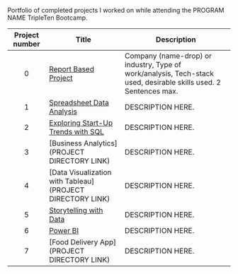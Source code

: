 Portfolio of completed projects I worked on while attending the PROGRAM NAME TripleTen Bootcamp.

| Project number | Title | Description |
| :-----------: | ----------- |----------- |
| 0 | [Report Based Project](https://github.com/tiffanybergett-tripleten/BI_Analytic_Projects/tree/main/Fresh%20Beats) | Company (name-drop) or industry, Type of work/analysis, Tech-stack used, desirable skills used. 2 Sentences max. |
| 1 | [Spreadsheet Data Analysis](https://github.com/tiffanybergett-tripleten/BI_Analytic_Projects/tree/main/Manhattan%20Vacation%20Rental%20Market%20Project) | DESCRIPTION HERE. |
| 2 | [Exploring Start-Up Trends with SQL](https://github.com/tiffanybergett-tripleten/BI_Analytic_Projects/tree/main/Zuber) | DESCRIPTION HERE. |
| 3 | [Business Analytics](PROJECT DIRECTORY LINK) | DESCRIPTION HERE. |
| 4 | [Data Visualization with Tableau](PROJECT DIRECTORY LINK) | DESCRIPTION HERE. |
| 5 | [Storytelling with Data](https://github.com/tiffanybergett-tripleten/BI_Analytic_Projects/tree/main/Puget%20Sound) | DESCRIPTION HERE. |
| 6 | [Power BI](https://github.com/tiffanybergett-tripleten/BI_Analytic_Projects/tree/main/CrewTracker) | DESCRIPTION HERE. |
| 7 | [Food Delivery App](PROJECT DIRECTORY LINK) | DESCRIPTION HERE. |
<!--
| 8 | [Code Pudding](PROJECT DIRECTORY LINK) | DESCRIPTION HERE. |
| 9 | [Externship](PROJECT DIRECTORY LINK) | DESCRIPTION HERE. |
| 10| [Pet Project](PROJECT DIRECTORY LINK) | DESCRIPTION HERE. |
-->
